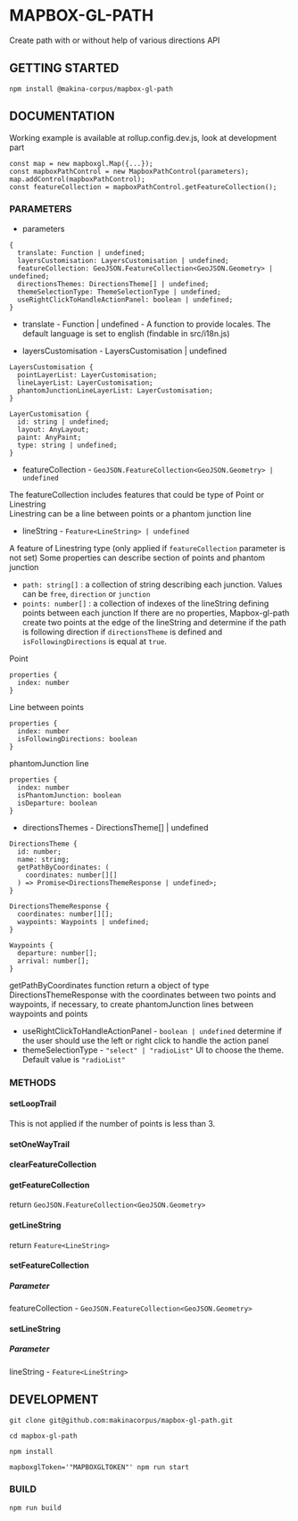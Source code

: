 # MAPBOX-GL-PATH

Create path with or without help of various directions API

## GETTING STARTED

```
npm install @makina-corpus/mapbox-gl-path
```

## DOCUMENTATION

Working example is available at rollup.config.dev.js, look at development part

```
const map = new mapboxgl.Map({...});
const mapboxPathControl = new MapboxPathControl(parameters);
map.addControl(mapboxPathControl);
const featureCollection = mapboxPathControl.getFeatureCollection();
```

### PARAMETERS

- parameters

```
{
  translate: Function | undefined;
  layersCustomisation: LayersCustomisation | undefined;
  featureCollection: GeoJSON.FeatureCollection<GeoJSON.Geometry> | undefined;
  directionsThemes: DirectionsTheme[] | undefined;
  themeSelectionType: ThemeSelectionType | undefined;
  useRightClickToHandleActionPanel: boolean | undefined;
}
```

- translate - Function | undefined - A function to provide locales. The default language is set to english (findable in src/i18n.js)

- layersCustomisation - LayersCustomisation | undefined

```
LayersCustomisation {
  pointLayerList: LayerCustomisation;
  lineLayerList: LayerCustomisation;
  phantomJunctionLineLayerList: LayerCustomisation;
}

LayerCustomisation {
  id: string | undefined;
  layout: AnyLayout;
  paint: AnyPaint;
  type: string | undefined;
}
```

- featureCollection - `GeoJSON.FeatureCollection<GeoJSON.Geometry> | undefined`

The featureCollection includes features that could be type of Point or Linestring\
Linestring can be a line between points or a phantom junction line

- lineString - `Feature<LineString> | undefined`

A feature of Linestring type (only applied if `featureCollection` parameter is not set)
Some properties can describe section of points and phantom junction

- `path: string[]` : a collection of string describing each junction. Values can be `free`, `direction` or `junction`
- `points: number[]` : a collection of indexes of the lineString defining points between each junction
  If there are no properties, Mapbox-gl-path create two points at the edge of the lineString and determine if the path is following direction if `directionsTheme` is defined and `isFollowingDirections` is equal at `true`.

Point

```
properties {
  index: number
}
```

Line between points

```
properties {
  index: number
  isFollowingDirections: boolean
}
```

phantomJunction line

```
properties {
  index: number
  isPhantomJunction: boolean
  isDeparture: boolean
}
```

- directionsThemes - DirectionsTheme[] | undefined

```
DirectionsTheme {
  id: number;
  name: string;
  getPathByCoordinates: (
    coordinates: number[][]
  ) => Promise<DirectionsThemeResponse | undefined>;
}

DirectionsThemeResponse {
  coordinates: number[][];
  waypoints: Waypoints | undefined;
}

Waypoints {
  departure: number[];
  arrival: number[];
}
```

getPathByCoordinates function return a object of type DirectionsThemeResponse with the coordinates between two points and waypoints, if necessary, to create phantomJunction lines between waypoints and points

- useRightClickToHandleActionPanel - `boolean | undefined` determine if the user should use the left or right click to handle the action panel
- themeSelectionType - `"select" | "radioList"` UI to choose the theme. Default value is `"radioList"`

### METHODS

#### setLoopTrail

This is not applied if the number of points is less than 3.

#### setOneWayTrail

#### clearFeatureCollection

#### getFeatureCollection

return `GeoJSON.FeatureCollection<GeoJSON.Geometry>`

#### getLineString

return `Feature<LineString>`

#### setFeatureCollection

##### Parameter

featureCollection - `GeoJSON.FeatureCollection<GeoJSON.Geometry>`

#### setLineString

##### Parameter

lineString - `Feature<LineString>`

## DEVELOPMENT

```
git clone git@github.com:makinacorpus/mapbox-gl-path.git

cd mapbox-gl-path

npm install

mapboxglToken='"MAPBOXGLTOKEN"' npm run start
```

### BUILD

```
npm run build
```

